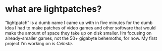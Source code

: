 <!-- SPDX-License-Identifier: CC0-1.0 -->
# what are lightpatches?

“lightpatch” is a dumb name I came up with in five minutes for the dumb idea I had to make patches of video games and other software that would make the amount of space they take up on disk smaller. I’m focusing on already-smaller games, not the 50+&nbsp;gigabyte behemoths, for now. My first project I’m working on is _Celeste_.